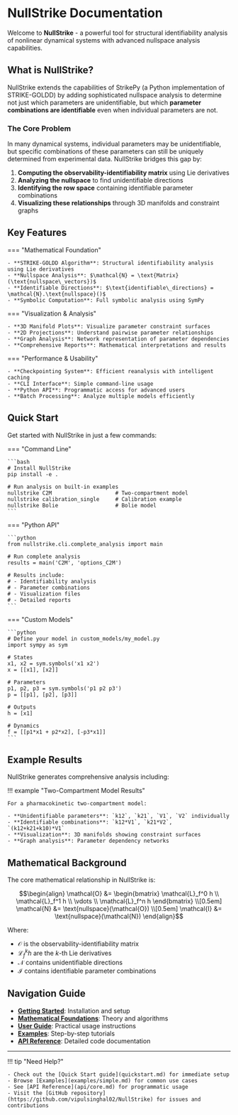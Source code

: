 # NullStrike Documentation

Welcome to **NullStrike** - a powerful tool for structural identifiability analysis of nonlinear dynamical systems with advanced nullspace analysis capabilities.

## What is NullStrike?

NullStrike extends the capabilities of StrikePy (a Python implementation of STRIKE-GOLDD) by adding sophisticated nullspace analysis to determine not just which parameters are unidentifiable, but which **parameter combinations are identifiable** even when individual parameters are not.

### The Core Problem

In many dynamical systems, individual parameters may be unidentifiable, but specific combinations of these parameters can still be uniquely determined from experimental data. NullStrike bridges this gap by:

1. **Computing the observability-identifiability matrix** using Lie derivatives
2. **Analyzing the nullspace** to find unidentifiable directions  
3. **Identifying the row space** containing identifiable parameter combinations
4. **Visualizing these relationships** through 3D manifolds and constraint graphs

## Key Features

=== "Mathematical Foundation"
    
    - **STRIKE-GOLDD Algorithm**: Structural identifiability analysis using Lie derivatives
    - **Nullspace Analysis**: $\mathcal{N} = \text{Matrix}(\text{nullspace\_vectors})$
    - **Identifiable Directions**: $\text{identifiable\_directions} = \mathcal{N}.\text{nullspace}()$
    - **Symbolic Computation**: Full symbolic analysis using SymPy

=== "Visualization & Analysis"
    
    - **3D Manifold Plots**: Visualize parameter constraint surfaces
    - **2D Projections**: Understand pairwise parameter relationships  
    - **Graph Analysis**: Network representation of parameter dependencies
    - **Comprehensive Reports**: Mathematical interpretations and results

=== "Performance & Usability"
    
    - **Checkpointing System**: Efficient reanalysis with intelligent caching
    - **CLI Interface**: Simple command-line usage
    - **Python API**: Programmatic access for advanced users
    - **Batch Processing**: Analyze multiple models efficiently

## Quick Start

Get started with NullStrike in just a few commands:

=== "Command Line"

    ```bash
    # Install NullStrike
    pip install -e .
    
    # Run analysis on built-in examples
    nullstrike C2M                    # Two-compartment model
    nullstrike calibration_single     # Calibration example
    nullstrike Bolie                  # Bolie model
    ```

=== "Python API"

    ```python
    from nullstrike.cli.complete_analysis import main
    
    # Run complete analysis
    results = main('C2M', 'options_C2M')
    
    # Results include:
    # - Identifiability analysis
    # - Parameter combinations  
    # - Visualization files
    # - Detailed reports
    ```

=== "Custom Models"

    ```python
    # Define your model in custom_models/my_model.py
    import sympy as sym
    
    # States
    x1, x2 = sym.symbols('x1 x2')
    x = [[x1], [x2]]
    
    # Parameters  
    p1, p2, p3 = sym.symbols('p1 p2 p3')
    p = [[p1], [p2], [p3]]
    
    # Outputs
    h = [x1]
    
    # Dynamics
    f = [[p1*x1 + p2*x2], [-p3*x1]]
    ```

## Example Results

NullStrike generates comprehensive analysis including:

!!! example "Two-Compartment Model Results"
    
    For a pharmacokinetic two-compartment model:
    
    - **Unidentifiable parameters**: `k12`, `k21`, `V1`, `V2` individually
    - **Identifiable combinations**: `k12*V1`, `k21*V2`, `(k12+k21+k10)*V1`  
    - **Visualization**: 3D manifolds showing constraint surfaces
    - **Graph analysis**: Parameter dependency networks

## Mathematical Background

The core mathematical relationship in NullStrike is:

$$\begin{align}
\mathcal{O} &= \begin{bmatrix} \mathcal{L}_f^0 h \\ \mathcal{L}_f^1 h \\ \vdots \\ \mathcal{L}_f^n h \end{bmatrix} \\[0.5em]
\mathcal{N} &= \text{nullspace}(\mathcal{O}) \\[0.5em]
\mathcal{I} &= \text{nullspace}(\mathcal{N})
\end{align}$$

Where:
- $\mathcal{O}$ is the observability-identifiability matrix
- $\mathcal{L}_f^k h$ are the $k$-th Lie derivatives  
- $\mathcal{N}$ contains unidentifiable directions
- $\mathcal{I}$ contains identifiable parameter combinations

## Navigation Guide

- **[Getting Started](installation.md)**: Installation and setup
- **[Mathematical Foundations](theory/overview.md)**: Theory and algorithms  
- **[User Guide](guide/models.md)**: Practical usage instructions
- **[Examples](examples/simple.md)**: Step-by-step tutorials
- **[API Reference](api/core.md)**: Detailed code documentation

---

!!! tip "Need Help?"
    
    - Check out the [Quick Start guide](quickstart.md) for immediate setup
    - Browse [Examples](examples/simple.md) for common use cases  
    - See [API Reference](api/core.md) for programmatic usage
    - Visit the [GitHub repository](https://github.com/vipulsinghal02/NullStrike) for issues and contributions
